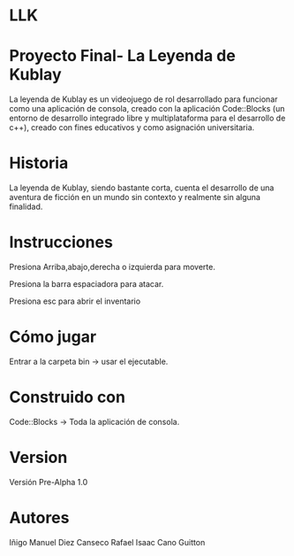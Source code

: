 # LLK
# Proyecto Final- La Leyenda de Kublay

La leyenda de Kublay es un videojuego de rol desarrollado para funcionar como una aplicación de consola, creado con la aplicación Code::Blocks (un entorno de desarrollo integrado libre y multiplataforma para el desarrollo de c++), creado con fines educativos y como asignación universitaria.

# Historia

La leyenda de Kublay, siendo bastante corta, cuenta el desarrollo de una aventura de ficción en un mundo sin contexto y realmente sin alguna finalidad.

# Instrucciones

Presiona Arriba,abajo,derecha o izquierda para moverte.

Presiona la barra espaciadora para atacar.

Presiona esc para abrir el inventario

# Cómo jugar

Entrar a la carpeta bin -> usar el ejecutable.

# Construido con

Code::Blocks -> Toda la aplicación de consola.

# Version

Versión Pre-Alpha 1.0

# Autores

Iñigo Manuel Diez Canseco
Rafael Isaac Cano Guitton
